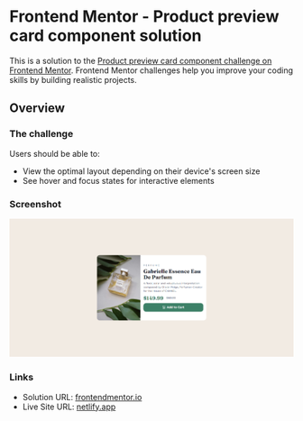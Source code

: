 # Frontend Mentor - Product preview card component solution

This is a solution to the [Product preview card component challenge on Frontend Mentor](https://www.frontendmentor.io/challenges/product-preview-card-component-GO7UmttRfa). Frontend Mentor challenges help you improve your coding skills by building realistic projects.

## Overview

### The challenge

Users should be able to:

- View the optimal layout depending on their device's screen size
- See hover and focus states for interactive elements

### Screenshot

![](./screenshot.png)

### Links

- Solution URL: [frontendmentor.io](https://www.frontendmentor.io/solutions/product-preview-card-component--Wk73Smgyj)
- Live Site URL: [netlify.app](https://sensational-lokum-0a8e6f.netlify.app)
